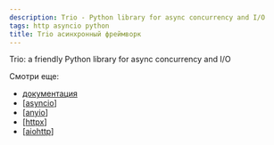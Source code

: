 ```yaml
---
description: Trio - Python library for async concurrency and I/O
tags: http asyncio python
title: Trio асинхронный фреймворк
---
```

Trio: a friendly Python library for async concurrency and I/O

Смотри еще:

- [документация](https://anyio.readthedocs.io/en/stable/)
- [[asyncio]]
- [[anyio]]
- [[httpx]]
- [[aiohttp]]

[//begin]: # "Autogenerated link references for markdown compatibility"
[asyncio]: asyncio "Asyncio"
[anyio]: anyio "AnyIO асинхронный бекенд на базе asyncio и trio"
[httpx]: httpx "httpx cинхронный и асинхронный http-клиент"
[aiohttp]: aiohttp "Aiohttp асинхронный клиент-свервер на python."
[//end]: # "Autogenerated link references"